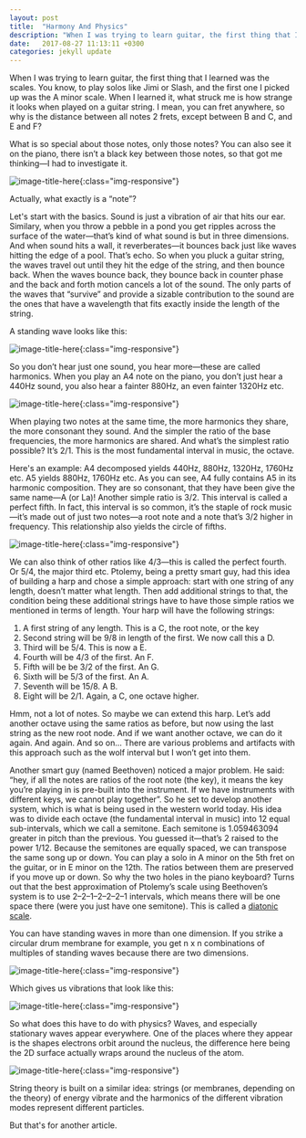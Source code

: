 ```yaml
---
layout: post
title:  "Harmony And Physics"
description: "When I was trying to learn guitar, the first thing that I learned was the scales. You know, to play solos like Jimi or Slash, and the first one I picked up was the A minor scale..."
date:   2017-08-27 11:13:11 +0300
categories: jekyll update
---
```

When I was trying to learn guitar, the first thing that I learned was the scales. You know, to play solos like Jimi or Slash, and the first one I picked up was the A minor scale. When I learned it, what struck me is how strange it looks when played on a guitar string. I mean, you can fret anywhere, so why is the distance between all notes 2 frets, except between B and C, and E and F? 

What is so special about those notes, only those notes? You can also see it on the piano, there isn’t a black key between those notes, so that got me thinking—I had to investigate it.

![image-title-here](/images/piano.jpg){:class="img-responsive"} 

Actually, what exactly is a “note”?

Let's start with the basics. Sound is just a vibration of air that hits our ear. Similary, when you throw a pebble in a pond you get ripples across the surface of the water—that’s kind of what sound is but in three dimensions. And when sound hits a wall, it reverberates—it bounces back just like waves hitting the edge of a pool. That’s echo. So when you pluck a guitar string, the waves travel out until they hit the edge of the string, and then bounce back. When the waves bounce back, they bounce back in counter phase and the back and forth motion cancels a lot of the sound. The only parts of the waves that “survive” and provide a sizable contribution to the sound are the ones that have a wavelength that fits exactly inside the length of the string. 

A standing wave looks like this:

![image-title-here](/images/standing-wave.gif){:class="img-responsive"} 

So you don’t hear just one sound, you hear more—these are called harmonics. When you play an A4 note on the piano, you don’t just hear a 440Hz sound, you also hear a fainter 880Hz, an even fainter 1320Hz etc.

![image-title-here](/images/harmonics.png){:class="img-responsive"} 

When playing two notes at the same time, the more harmonics they share, the more consonant they sound. And the simpler the ratio of the base frequencies, the more harmonics are shared. And what’s the simplest ratio possible? It’s 2/1. This is the most fundamental interval in music, the octave.

Here's an example: A4 decomposed yields 440Hz, 880Hz, 1320Hz, 1760Hz etc. A5 yields 880Hz, 1760Hz etc. As you can see, A4 fully contains A5 in its harmonic composition. They are so consonant, that they have been give the same name—A (or La)! Another simple ratio is 3/2. This interval is called a perfect fifth. In fact, this interval is so common, it’s the staple of rock music—it’s made out of just two notes—a root note and a note that’s 3/2 higher in frequency. This relationship also yields the circle of fifths.

![image-title-here](/images/fifths.jpeg){:class="img-responsive"} 

We can also think of other ratios like 4/3—this is called the perfect fourth. Or 5/4, the major third etc. Ptolemy, being a pretty smart guy, had this idea of building a harp and chose a simple approach: start with one string of any length, doesn’t matter what length. Then add additional strings to that, the condition being these additional strings have to have those simple ratios we mentioned in terms of length. Your harp will have the following strings:

1. A first string of any length. This is a C, the root note, or the key
2. Second string will be 9/8 in length of the first. We now call this a D.
3. Third will be 5/4. This is now a E.
4. Fourth will be 4/3 of the first. An F.
5. Fifth will be be 3/2 of the first. An G.
6. Sixth will be 5/3 of the first. An A.
7. Seventh will be 15/8. A B.
8. Eight will be 2/1. Again, a C, one octave higher.

Hmm, not a lot of notes. So maybe we can extend this harp. Let’s add another octave using the same ratios as before, but now using the last string as the new root node. And if we want another octave, we can do it again. And again. And so on... There are various problems and artifacts with this approach such as the wolf interval but I won’t get into them.

Another smart guy (named Beethoven) noticed a major problem. He said: “hey, if all the notes are ratios of the root note (the key), it means the key you’re playing in is pre-built into the instrument. If we have instruments with different keys, we cannot play together”. So he set to develop another system, which is what is being used in the western world today. His idea was to divide each octave (the fundamental interval in music) into 12 equal sub-intervals, which we call a semitone. Each semitone is 1.059463094 greater in pitch than the previous. You guessed it—that’s 2 raised to the power 1/12. Because the semitones are equally spaced, we can transpose the same song up or down. You can play a solo in A minor on the 5th fret on the guitar, or in E minor on the 12th. The ratios between them are preserved if you move up or down. So why the two holes in the piano keyboard? Turns out that the best approximation of Ptolemy’s scale using Beethoven’s system is to use 2–2–1–2–2–2–1 intervals, which means there will be one space there (were you just have one semitone). This is called a [diatonic scale](https://en.wikipedia.org/wiki/Diatonic_scale).

You can have standing waves in more than one dimension. If you strike a circular drum membrane for example, you get n x n combinations of multiples of standing waves because there are two dimensions.

![image-title-here](/images/drum_modes.gif){:class="img-responsive"} 

Which gives us vibrations that look like this:

![image-title-here](/images/mode22.gif){:class="img-responsive"} 

So what does this have to do with physics? Waves, and especially stationary waves appear everywhere. One of the places where they appear is the shapes electrons orbit around the nucleus, the difference here being the 2D surface actually wraps around the nucleus of the atom.

![image-title-here](/images/orbitals.png){:class="img-responsive"}

String theory is built on a similar idea: strings (or membranes, depending on the theory) of energy vibrate and the harmonics of the different vibration modes represent different particles. 

But that's for another article. 